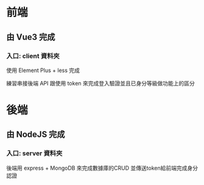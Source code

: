 # 前端

## 由 Vue3 完成

### 入口: client 資料夾

使用 Element Plus + less 完成

練習串接後端 API 跟使用 token 來完成登入驗證並且已身分等級做功能上的區分

# 後端

## 由 NodeJS 完成

### 入口: server 資料夾

後端用 express + MongoDB 來完成數據庫的CRUD 並傳送token給前端完成身分認證
